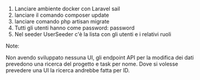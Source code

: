 
1. Lanciare ambiente docker con Laravel sail
2. lanciare il comando composer update
3. lanciare comando php artisan migrate
4. Tutti gli utenti hanno come password: password
5. Nel seeder UserSeeder c'è la lista con gli utenti e i relativi ruoli


Note:

Non avendo sviluppato nessuna UI, gli endpoint API per la modifica dei dati prevedono una ricerca del progetto e task per nome. Dove si volesse prevedere una UI la ricerca andrebbe fatta per ID.
